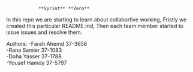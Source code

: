 				**Sprint** **Zero**


In this repo we are starting to learn about collabortive working, 
Fristly we created this particular README.md, Then each team member started to issue issues and 
resolve them.



*Authors*:
	-Farah Ahemd 37-3658	
	-Rana Samier 37-1083	
	-Doha Yasser 37-1788	
	-Yousef Hamdy 37-5797

 



